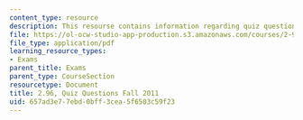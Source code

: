 ```yaml
---
content_type: resource
description: This resourse contains information regarding quiz questions fall 2011.
file: https://ol-ocw-studio-app-production.s3.amazonaws.com/courses/2-96-management-in-engineering-fall-2012/657ad3e77ebd0bff3cea5f6503c59f23_MIT2_96F12_quiz11q.pdf
file_type: application/pdf
learning_resource_types:
- Exams
parent_title: Exams
parent_type: CourseSection
resourcetype: Document
title: 2.96, Quiz Questions Fall 2011
uid: 657ad3e7-7ebd-0bff-3cea-5f6503c59f23
---
```

